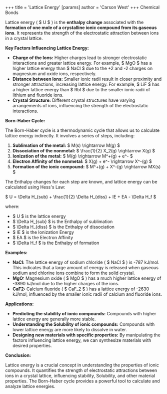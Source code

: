 +++
 title = 'Lattice Energy'
[params]
	author = 'Carson West'
+++
Chemical Bonds

Lattice energy ( $ U $ ) is the **enthalpy change** associated with the **formation of one mole of a crystalline ionic compound from its gaseous ions**. It represents the strength of the electrostatic attraction between ions in a crystal lattice.

**Key Factors Influencing Lattice Energy:**

* **Charge of the Ions:** Higher charges lead to stronger electrostatic interactions and greater lattice energy. For example,  $ MgO $  has a higher lattice energy than  $ NaCl $  due to the +2 and -2 charges on magnesium and oxide ions, respectively.
* **Distance between Ions:** Smaller ionic radii result in closer proximity and stronger attractions, increasing lattice energy. For example,  $ LiF $  has a higher lattice energy than  $ RbI $  due to the smaller ionic radii of lithium and fluoride ions.
* **Crystal Structure:** Different crystal structures have varying arrangements of ions, influencing the strength of the electrostatic interactions.

**Born-Haber Cycle:**

The Born-Haber cycle is a thermodynamic cycle that allows us to calculate lattice energy indirectly. It involves a series of steps, including:

1. **Sublimation of the metal:**  $ M(s) \rightarrow M(g) $ 
2. **Dissociation of the nonmetal:**  $ \frac{1}{2} X_2(g) \rightarrow X(g) $ 
3. **Ionization of the metal:**  $ M(g) \rightarrow M^+(g) + e^- $ 
4. **Electron Affinity of the nonmetal:**  $ X(g) + e^- \rightarrow X^-(g) $ 
5. **Formation of the ionic compound:**  $ M^+(g) + X^-(g) \rightarrow MX(s) $ 

The Enthalpy changes for each step are known, and lattice energy can be calculated using Hess's Law:

 $ U = \Delta H_{sub} + \frac{1}{2} \Delta H_{diss} + IE + EA - \Delta H_f $ 

where:

*  $ U $  is the lattice energy
*  $ \Delta H_{sub} $  is the Enthalpy of sublimation
*  $ \Delta H_{diss} $  is the Enthalpy of dissociation
*  $ IE $  is the Ionization Energy
*  $ EA $  is the Electron Affinity
*  $ \Delta H_f $  is the Enthalpy of formation

**Examples:**

* **NaCl:** The lattice energy of sodium chloride ( $ NaCl $ ) is -787 kJ/mol. This indicates that a large amount of energy is released when gaseous sodium and chlorine ions combine to form the solid crystal.
* **MgO:** Magnesium oxide ( $ MgO $ ) has a much higher lattice energy of -3890 kJ/mol due to the higher charges of the ions.
* **CaF2:** Calcium fluoride ( $ CaF_2 $ ) has a lattice energy of -2630 kJ/mol, influenced by the smaller ionic radii of calcium and fluoride ions.

**Applications:**

* **Predicting the stability of ionic compounds:** Compounds with higher lattice energy are generally more stable.
* **Understanding the Solubility of ionic compounds:** Compounds with lower lattice energy are more likely to dissolve in water.
* **Designing new materials with specific properties:** By manipulating the factors influencing lattice energy, we can synthesize materials with desired properties.

**Conclusion:**

Lattice energy is a crucial concept in understanding the properties of ionic compounds. It quantifies the strength of electrostatic attractions between ions in a crystal lattice, influencing stability, Solubility, and other material properties. The Born-Haber cycle provides a powerful tool to calculate and analyze lattice energies.
